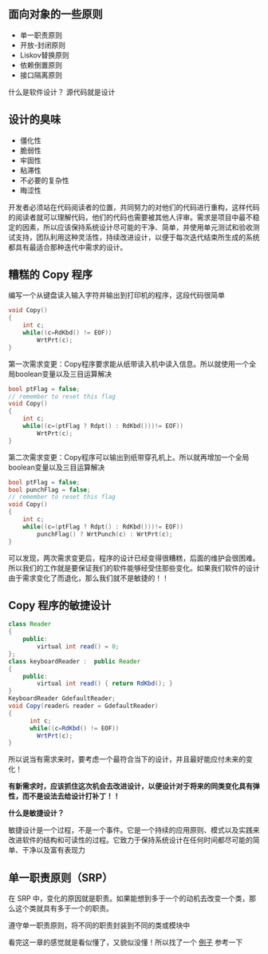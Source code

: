 ## 面向对象的一些原则
- 单一职责原则
- 开放-封闭原则
- Liskov替换原则
- 依赖倒置原则
- 接口隔离原则

什么是软件设计？
源代码就是设计

## 设计的臭味
- 僵化性
- 脆弱性
- 牢固性
- 粘滞性
- 不必要的复杂性
- 晦涩性

开发者必须站在代码阅读者的位置，共同努力的对他们的代码进行重构，这样代码的阅读者就可以理解代码，他们的代码也需要被其他人评审。需求是项目中最不稳定的因素，所以应该保持系统设计尽可能的干净、简单，并使用单元测试和验收测试支持，团队利用这种灵活性，持续改进设计，以便于每次迭代结束所生成的系统都具有最适合那种迭代中需求的设计。

## 糟糕的 Copy 程序
编写一个从键盘读入输入字符并输出到打印机的程序，这段代码很简单
```C
void Copy()
{
    int c;
    while((c=RdKbd() != EOF))
        WrtPrt(c);
}
```
第一次需求变更：Copy程序要求能从纸带读入机中读入信息。所以就使用一个全局boolean变量以及三目运算解决
```C
bool ptFlag = false;
// remember to reset this flag
void Copy()
{
    int c;
    while((c=(ptFlag ? Rdpt() : RdKbd()))!= EOF))
        WrtPrt(c);
}
```
第二次需求变更：Copy程序可以输出到纸带穿孔机上。所以就再增加一个全局boolean变量以及三目运算解决
```C
bool ptFlag = false;
bool punchFlag = false;
// remember to reset this flag
void Copy()
{
    int c;
    while((c=(ptFlag ? Rdpt() : RdKbd()))!= EOF))
        punchFlag() ? WrtPunch(c) : WrtPrt(c);
}
```
 可以发现，两次需求变更后，程序的设计已经变得很糟糕，后面的维护会很困难。所以我们的工作就是要保证我们的软件能够经受住那些变化。如果我们软件的设计由于需求变化了而退化，那么我们就不是敏捷的！！

## Copy 程序的敏捷设计
```Java
class Reader
{
    public:
        virtual int read() = 0;      
};
class keyboardReader :  public Reader
{
    public:
        virtual int read() { return RdKbd(); }
}
KeyboardReader GdefaultReader;
void Copy(reader& reader = GdefaultReader)
{
      int c;
      while((c=RdKbd() != EOF))
        WrtPrt(c);
}
```
所以说当有需求来时，要考虑一个最符合当下的设计，并且最好能应付未来的变化！

**有新需求时，应该抓住这次机会去改进设计，以便设计对于将来的同类变化具有弹性，而不是设法去给设计打补丁！！**

**什么是敏捷设计？**

敏捷设计是一个过程，不是一个事件。它是一个持续的应用原则、模式以及实践来改进软件的结构和可读性的过程。它致力于保持系统设计在任何时间都尽可能的简单、干净以及富有表现力


## 单一职责原则（SRP）
在 SRP 中，变化的原因就是职责。如果能想到多于一个的动机去改变一个类，那么这个类就具有多于一个的职责。

遵守单一职责原则，将不同的职责封装到不同的类或模块中

看完这一章的感觉就是看似懂了，又貌似没懂！所以找了一个 [例子](http://www.cnblogs.com/TomXu/archive/2012/01/06/2305513.html) 参考一下

